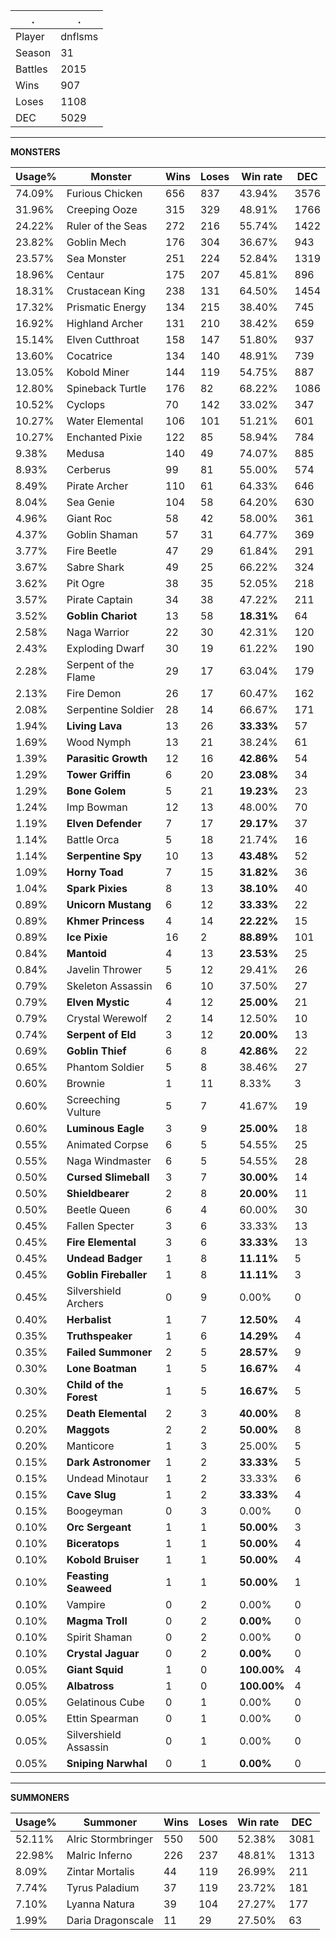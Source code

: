 .|.
|-|-
Player|dnflsms
Season|31
Battles|2015
Wins|907
Loses|1108
DEC|5029

---
**MONSTERS**

Usage%|Monster|Wins|Loses|Win rate|DEC|
-|-|-|-|-|-|
74.09%|Furious Chicken|656|837|43.94%|3576|
31.96%|Creeping Ooze|315|329|48.91%|1766|
24.22%|Ruler of the Seas|272|216|55.74%|1422|
23.82%|Goblin Mech|176|304|36.67%|943|
23.57%|Sea Monster|251|224|52.84%|1319|
18.96%|Centaur|175|207|45.81%|896|
18.31%|Crustacean King|238|131|64.50%|1454|
17.32%|Prismatic Energy|134|215|38.40%|745|
16.92%|Highland Archer|131|210|38.42%|659|
15.14%|Elven Cutthroat|158|147|51.80%|937|
13.60%|Cocatrice|134|140|48.91%|739|
13.05%|Kobold Miner|144|119|54.75%|887|
12.80%|Spineback Turtle|176|82|68.22%|1086|
10.52%|Cyclops|70|142|33.02%|347|
10.27%|Water Elemental|106|101|51.21%|601|
10.27%|Enchanted Pixie|122|85|58.94%|784|
9.38%|Medusa|140|49|74.07%|885|
8.93%|Cerberus|99|81|55.00%|574|
8.49%|Pirate Archer|110|61|64.33%|646|
8.04%|Sea Genie|104|58|64.20%|630|
4.96%|Giant Roc|58|42|58.00%|361|
4.37%|Goblin Shaman|57|31|64.77%|369|
3.77%|Fire Beetle|47|29|61.84%|291|
3.67%|Sabre Shark|49|25|66.22%|324|
3.62%|Pit Ogre|38|35|52.05%|218|
3.57%|Pirate Captain|34|38|47.22%|211|
3.52%|**Goblin Chariot**|13|58|**18.31%**|64|
2.58%|Naga Warrior|22|30|42.31%|120|
2.43%|Exploding Dwarf|30|19|61.22%|190|
2.28%|Serpent of the Flame|29|17|63.04%|179|
2.13%|Fire Demon|26|17|60.47%|162|
2.08%|Serpentine Soldier|28|14|66.67%|171|
1.94%|**Living Lava**|13|26|**33.33%**|57|
1.69%|Wood Nymph|13|21|38.24%|61|
1.39%|**Parasitic Growth**|12|16|**42.86%**|54|
1.29%|**Tower Griffin**|6|20|**23.08%**|34|
1.29%|**Bone Golem**|5|21|**19.23%**|23|
1.24%|Imp Bowman|12|13|48.00%|70|
1.19%|**Elven Defender**|7|17|**29.17%**|37|
1.14%|Battle Orca|5|18|21.74%|16|
1.14%|**Serpentine Spy**|10|13|**43.48%**|52|
1.09%|**Horny Toad**|7|15|**31.82%**|36|
1.04%|**Spark Pixies**|8|13|**38.10%**|40|
0.89%|**Unicorn Mustang**|6|12|**33.33%**|22|
0.89%|**Khmer Princess**|4|14|**22.22%**|15|
0.89%|**Ice Pixie**|16|2|**88.89%**|101|
0.84%|**Mantoid**|4|13|**23.53%**|25|
0.84%|Javelin Thrower|5|12|29.41%|26|
0.79%|Skeleton Assassin|6|10|37.50%|27|
0.79%|**Elven Mystic**|4|12|**25.00%**|21|
0.79%|Crystal Werewolf|2|14|12.50%|10|
0.74%|**Serpent of Eld**|3|12|**20.00%**|13|
0.69%|**Goblin Thief**|6|8|**42.86%**|22|
0.65%|Phantom Soldier|5|8|38.46%|27|
0.60%|Brownie|1|11|8.33%|3|
0.60%|Screeching Vulture|5|7|41.67%|19|
0.60%|**Luminous Eagle**|3|9|**25.00%**|18|
0.55%|Animated Corpse|6|5|54.55%|25|
0.55%|Naga Windmaster|6|5|54.55%|28|
0.50%|**Cursed Slimeball**|3|7|**30.00%**|14|
0.50%|**Shieldbearer**|2|8|**20.00%**|11|
0.50%|Beetle Queen|6|4|60.00%|30|
0.45%|Fallen Specter|3|6|33.33%|13|
0.45%|**Fire Elemental**|3|6|**33.33%**|13|
0.45%|**Undead Badger**|1|8|**11.11%**|5|
0.45%|**Goblin Fireballer**|1|8|**11.11%**|3|
0.45%|Silvershield Archers|0|9|0.00%|0|
0.40%|**Herbalist**|1|7|**12.50%**|4|
0.35%|**Truthspeaker**|1|6|**14.29%**|4|
0.35%|**Failed Summoner**|2|5|**28.57%**|9|
0.30%|**Lone Boatman**|1|5|**16.67%**|4|
0.30%|**Child of the Forest**|1|5|**16.67%**|5|
0.25%|**Death Elemental**|2|3|**40.00%**|8|
0.20%|**Maggots**|2|2|**50.00%**|8|
0.20%|Manticore|1|3|25.00%|5|
0.15%|**Dark Astronomer**|1|2|**33.33%**|5|
0.15%|Undead Minotaur|1|2|33.33%|6|
0.15%|**Cave Slug**|1|2|**33.33%**|4|
0.15%|Boogeyman|0|3|0.00%|0|
0.10%|**Orc Sergeant**|1|1|**50.00%**|3|
0.10%|**Biceratops**|1|1|**50.00%**|4|
0.10%|**Kobold Bruiser**|1|1|**50.00%**|4|
0.10%|**Feasting Seaweed**|1|1|**50.00%**|1|
0.10%|Vampire|0|2|0.00%|0|
0.10%|**Magma Troll**|0|2|**0.00%**|0|
0.10%|Spirit Shaman|0|2|0.00%|0|
0.10%|**Crystal Jaguar**|0|2|**0.00%**|0|
0.05%|**Giant Squid**|1|0|**100.00%**|4|
0.05%|**Albatross**|1|0|**100.00%**|4|
0.05%|Gelatinous Cube|0|1|0.00%|0|
0.05%|Ettin Spearman|0|1|0.00%|0|
0.05%|Silvershield Assassin|0|1|0.00%|0|
0.05%|**Sniping Narwhal**|0|1|**0.00%**|0|

---
**SUMMONERS**

Usage%|Summoner|Wins|Loses|Win rate|DEC|
-|-|-|-|-|-|
52.11%|Alric Stormbringer|550|500|52.38%|3081|
22.98%|Malric Inferno|226|237|48.81%|1313|
8.09%|Zintar Mortalis|44|119|26.99%|211|
7.74%|Tyrus Paladium|37|119|23.72%|181|
7.10%|Lyanna Natura|39|104|27.27%|177|
1.99%|Daria Dragonscale|11|29|27.50%|63|
